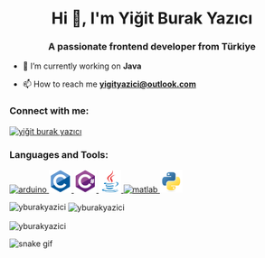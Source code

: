 <h1 align="center">Hi 👋, I'm Yiğit Burak Yazıcı</h1>
<h3 align="center">A passionate frontend developer from Türkiye</h3>

- 🔭 I’m currently working on **Java**

- 📫 How to reach me **yigityazici@outlook.com**

<h3 align="left">Connect with me:</h3>
<p align="left">
<a href="https://linkedin.com/in/yiğit burak yazıcı" target="blank"><img align="center" src="https://raw.githubusercontent.com/rahuldkjain/github-profile-readme-generator/master/src/images/icons/Social/linked-in-alt.svg" alt="yiğit burak yazıcı" height="30" width="40" /></a>
</p>

<h3 align="left">Languages and Tools:</h3>
<p align="left"> <a href="https://www.arduino.cc/" target="_blank" rel="noreferrer"> <img src="https://cdn.worldvectorlogo.com/logos/arduino-1.svg" alt="arduino" width="40" height="40"/> </a> <a href="https://www.cprogramming.com/" target="_blank" rel="noreferrer"> <img src="https://raw.githubusercontent.com/devicons/devicon/master/icons/c/c-original.svg" alt="c" width="40" height="40"/> </a> <a href="https://www.w3schools.com/cs/" target="_blank" rel="noreferrer"> <img src="https://raw.githubusercontent.com/devicons/devicon/master/icons/csharp/csharp-original.svg" alt="csharp" width="40" height="40"/> </a> <a href="https://www.java.com" target="_blank" rel="noreferrer"> <img src="https://raw.githubusercontent.com/devicons/devicon/master/icons/java/java-original.svg" alt="java" width="40" height="40"/> </a> <a href="https://www.mathworks.com/" target="_blank" rel="noreferrer"> <img src="https://upload.wikimedia.org/wikipedia/commons/2/21/Matlab_Logo.png" alt="matlab" width="40" height="40"/> </a> <a href="https://www.python.org" target="_blank" rel="noreferrer"> <img src="https://raw.githubusercontent.com/devicons/devicon/master/icons/python/python-original.svg" alt="python" width="40" height="40"/> </a> </p>

<p><img align="left" src="https://github-readme-stats.vercel.app/api/top-langs?username=yburakyazici&show_icons=true&locale=en&layout=compact" alt="yburakyazici" /></p>

<p>&nbsp;<img align="center" src="https://github-readme-stats.vercel.app/api?username=yburakyazici&show_icons=true&locale=en" alt="yburakyazici" /></p>

<p><img align="center" src="https://github-readme-streak-stats.herokuapp.com/?user=yburakyazici&" alt="yburakyazici" /></p>


![snake gif](https://github.com/yburak.Yazici/yburak.Yazici/blob/output/github-contribution-grid-snake.gif)
